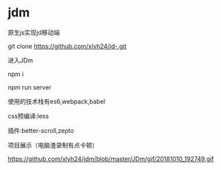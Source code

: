 # jdm
原生js实现jd移动端

git clone https://github.com/xlyh24/jd-.git

进入JDm

npm i

npm run server


使用的技术栈有es6,webpack,babel

css预编译:less

插件:better-scroll,zepto

项目展示（电脑渣录制有点卡顿）

https://github.com/xlyh24/jdm/blob/master/JDm/gif/20181010_192749.gif
